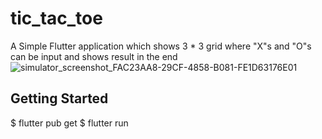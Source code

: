 # tic_tac_toe

A Simple Flutter application which shows 3 * 3 grid where "X"s and "O"s can be input and shows result in the end
![simulator_screenshot_FAC23AA8-29CF-4858-B081-FE1D63176E01](https://user-images.githubusercontent.com/8918999/100366379-c65ff500-3026-11eb-97f3-ab84abf327d9.png)

## Getting Started
 $ flutter pub get
 $ flutter run
